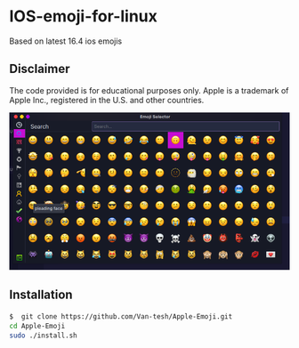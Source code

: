 # IOS-emoji-for-linux

Based on latest 16.4 ios emojis


## Disclaimer

The code provided is for educational purposes only. Apple is a trademark of Apple Inc., registered in the U.S. and other countries. 


![...>.<_ can't_resist...](./Screenshot_20230321_010548.png)

## Installation
```sh
$  git clone https://github.com/Van-tesh/Apple-Emoji.git
cd Apple-Emoji
sudo ./install.sh 
```             
